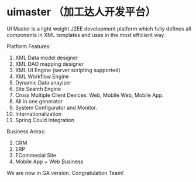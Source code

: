 # uimaster （加工达人开发平台）
UI Master is a light weight J2EE development platform which fully defines all components in XML templates and uses in the most efficient way.

Platform Features:<br>
1. XML Data model designer<br>
2. XML DAO mapping designer<br>
3. XML UI Engine (server scripting supported)<br>
4. XML Workflow Engine<br>
5. Dynamic Data anaylzer<br>
6. Site Search Engine<br>
7. Cross Multiple Client Devices: Web, Mobile Web, Mobile App.<br>
8. All in one generator<br>
9. System Configurator and Monitor.<br>
10. Internationalization<br>
10. Spring Could Integration<br>

Business Areas:<br>
1. CRM<br>
2. ERP<br>
3. ECommecial Site<br>
4. Mobile App + Web Business<br>

We are now in GA version. Congratulation Team!
